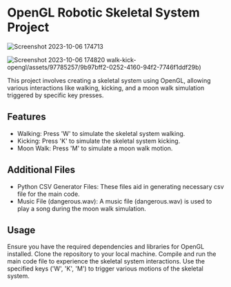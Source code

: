# OpenGL Robotic Skeletal System Project
![Screenshot 2023-10-06 174713](https://github.com/HiteshYadav007/walk-moonwalk-kick-opengl/assets/97785257/7a3a80ed-c7c4-4fd3-8936-c4672aa3e215)

![Screenshot 2023-10-06 174820](https://github.com/HiteshYadav007/walk-moonwalk-kick-opengl/assets/97785257/c1654a95-48ae-4903-84ba-3bb50727e8a1)
walk-kick-opengl/assets/97785257/9b97bff2-0252-4160-94f2-7746f1ddf29b)

This project involves creating a skeletal system using OpenGL, allowing various interactions like walking, kicking, and a moon walk simulation triggered by specific key presses.

## Features
* Walking: Press 'W' to simulate the skeletal system walking.
* Kicking: Press 'K' to simulate the skeletal system kicking.
* Moon Walk: Press 'M' to simulate a moon walk motion.
## Additional Files
* Python CSV Generator Files: These files aid in generating necessary csv file for the main code.
* Music File (dangerous.wav): A music file (dangerous.wav) is used to play a song during the moon walk simulation.
## Usage
Ensure you have the required dependencies and libraries for OpenGL installed.
Clone the repository to your local machine.
Compile and run the main code file to experience the skeletal system interactions.
Use the specified keys ('W', 'K', 'M') to trigger various motions of the skeletal system.
